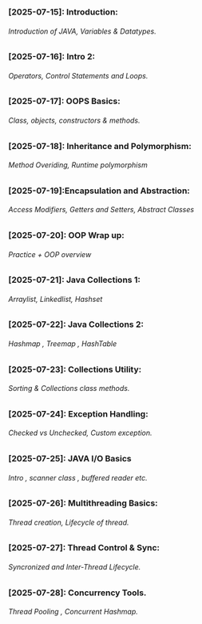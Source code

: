 ### [2025-07-15]: Introduction:
###### Introduction of JAVA, Variables & Datatypes.
### [2025-07-16]: Intro 2:
###### Operators, Control Statements  and Loops.
### [2025-07-17]:  OOPS Basics: 
###### Class, objects, constructors & methods.
### [2025-07-18]: Inheritance and Polymorphism:
###### Method Overiding, Runtime polymorphism
### [2025-07-19]:Encapsulation and Abstraction:
###### Access Modifiers, Getters and Setters, Abstract Classes
### [2025-07-20]: OOP Wrap up:
###### Practice + OOP overview
### [2025-07-21]: Java Collections 1:
###### Arraylist, Linkedlist, Hashset
### [2025-07-22]: Java Collections 2:
###### Hashmap , Treemap , HashTable
### [2025-07-23]: Collections Utility: 
###### Sorting & Collections class methods.
### [2025-07-24]: Exception Handling:
###### Checked vs Unchecked, Custom exception.
### [2025-07-25]: JAVA I/O Basics
###### Intro , scanner class , buffered reader etc.
### [2025-07-26]: Multithreading Basics:
###### Thread creation, Lifecycle of thread.
### [2025-07-27]: Thread Control & Sync:
###### Syncronized and Inter-Thread Lifecycle.
### [2025-07-28]: Concurrency Tools.
###### Thread Pooling , Concurrent Hashmap.
